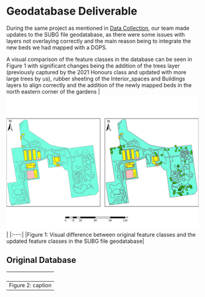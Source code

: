 # Geodatabase Deliverable

During the same project as mentioned in [Data Collection](../pages/data_collect.md), our team made updates to the SUBG file geodatabase, as there were some issues with layers not overlaying correctly and the main reason being to integrate the new beds we had mapped with a DGPS.

A visual comparison of the feature classes in the database can be seen in Figure 1 with significant changes being the addition of the trees layer (previously captured by the 2021 Honours class and updated with more large trees by us), rubber sheeting of the Interior_spaces and Buildings layers to align correctly and the addition of the newly mapped beds in the north eastern corner of the gardens 
|![diff](../media/diff.png)|
|:---:|
|Figure 1: Visual difference between original feature classes and the updated feature classes in the SUBG file geodatabase|

## Original Database

|![]()|
|:---:|
|Figure 2: caption|